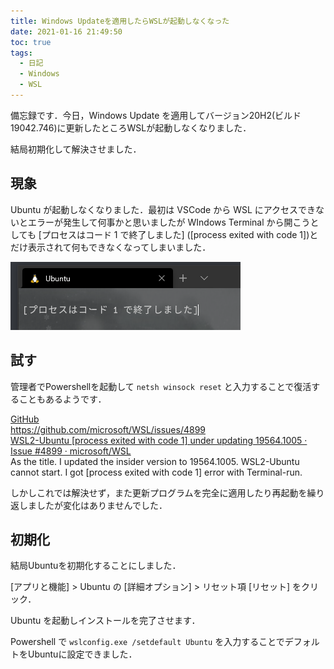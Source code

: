 ```yaml
---
title: Windows Updateを適用したらWSLが起動しなくなった
date: 2021-01-16 21:49:50
toc: true
tags:
  - 日記
  - Windows
  - WSL
---
```


備忘録です．今日，Windows Update を適用してバージョン20H2(ビルド 19042.746)に更新したところWSLが起動しなくなりました．

結局初期化して解決させました．

<!-- more -->

## 現象
Ubuntu が起動しなくなりました．最初は VSCode から WSL にアクセスできないとエラーが発生して何事かと思いましたが WIndows Terminal から開こうとしても [プロセスはコード 1 で終了しました] ([process exited with code 1])とだけ表示されて何もできなくなってしまいました．

![](/images/wsl-windows-update-exit1/process-exit1.png)

## 試す
管理者でPowershellを起動して `netsh winsock reset` と入力することで復活することもあるようです．

<div class="bcard-wrapper"><span class="bcard-header withgfav"><div class="bcard-favicon" style="background-image: url(https://www.google.com/s2/favicons?domain=https://github.com/microsoft/WSL/issues/4899)"></div><div class="bcard-site"><a href="https://github.com/microsoft/WSL/issues/4899" rel="nofollow" target="_blank">GitHub</a></div><div class="bcard-url"><a href="https://github.com/microsoft/WSL/issues/4899" rel="nofollow" target="_blank">https://github.com/microsoft/WSL/issues/4899</a></div></span><span class="bcard-main withogimg"><div class="bcard-title"><a href="https://github.com/microsoft/WSL/issues/4899" rel="nofollow" target="_blank">WSL2-Ubuntu [process exited with code 1] under updating 19564.1005 · Issue #4899 · microsoft/WSL</a></div><div class="bcard-description">As the title. I updated the insider version to 19564.1005. WSL2-Ubuntu cannot start. I got [process exited with code 1] error with Terminal-run.</div><a href="https://github.com/microsoft/WSL/issues/4899" rel="nofollow" target="_blank"><div class="bcard-img" style="background-image: url(https://avatars2.githubusercontent.com/u/6154722?s=400&v=4)"></div></a></span></div>

しかしこれでは解決せず，また更新プログラムを完全に適用したり再起動を繰り返しましたが変化はありませんでした．

## 初期化

結局Ubuntuを初期化することにしました．

[アプリと機能] > Ubuntu の [詳細オプション] > リセット項 [リセット] をクリック．

Ubuntu を起動しインストールを完了させます．

Powershell で `wslconfig.exe /setdefault Ubuntu` を入力することでデフォルトをUbuntuに設定できました．


